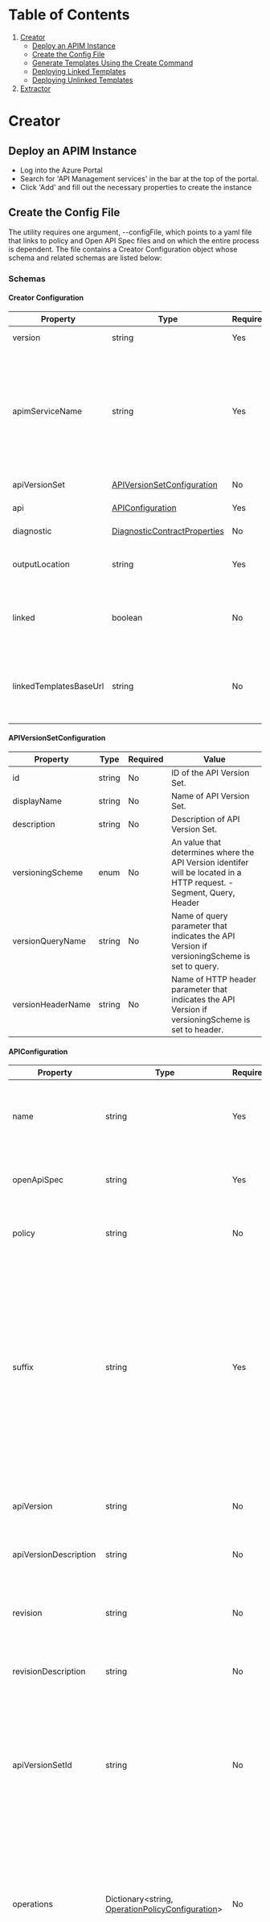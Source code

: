 # Table of Contents

1. [ Creator ](#Creator)
    * [Deploy an APIM Instance](#creator1)
    * [Create the Config File](#creator2)
    * [Generate Templates Using the Create Command](#creator3)
    * [Deploying Linked Templates](#creator4)
    * [Deploying Unlinked Templates](#creator5)
2. [ Extractor ](#Extractor)

# Creator

<a name="creator1"></a>
## Deploy an APIM Instance

- Log into the Azure Portal
- Search for 'API Management services' in the bar at the top of the portal.
- Click 'Add' and fill out the necessary properties to create the instance

<a name="creator2"></a>
## Create the Config File

The utility requires one argument, --configFile, which points to a yaml file that links to policy and Open API Spec files and on which the entire process is dependent. The file contains a Creator Configuration object whose schema and related schemas are listed below:

### Schemas

#### Creator Configuration

| Property              | Type                  | Required              | Value                                            |
|-----------------------|-----------------------|-----------------------|--------------------------------------------------|
| version               | string                | Yes                   | Configuration version.                            |
| apimServiceName       | string                | Yes                   | Name of APIM service to deploy resources into.  must match name of an APIM service deployed in the specified resource group. |
| apiVersionSet         | [APIVersionSetConfiguration](#APIVersionSetConfiguration) | No               | VersionSet configuration.                        |
| api                   | [APIConfiguration](#APIConfiguration)      | Yes                   | API configuration.                                |
| diagnostic            | [DiagnosticContractProperties](https://docs.microsoft.com/en-us/azure/templates/microsoft.apimanagement/2018-06-01-preview/service/apis/diagnostics#DiagnosticContractProperties) | No | Diagnostic configuration. |
| outputLocation        | string                | Yes                   | Local folder the utility will write templates to. |
| linked                | boolean               | No                    | Determines whether the utility will output linked or unlinked templates. |
| linkedTemplatesBaseUrl| string                | No                    | Remote location that stores linked templates. Required if 'linked' is set to true. |

#### APIVersionSetConfiguration

| Property              | Type                  | Required              | Value                                            |
|-----------------------|-----------------------|-----------------------|--------------------------------------------------|
| id                    | string                | No                    | ID of the API Version Set.                        |
| displayName           | string                | No                    | Name of API Version Set.                          |
| description           | string                | No                    | Description of API Version Set.                  |
| versioningScheme      | enum                  | No                    | An value that determines where the API Version identifer will be located in a HTTP request. - Segment, Query, Header   |
| versionQueryName      | string                | No                    | Name of query parameter that indicates the API Version if versioningScheme is set to query.                             |
| versionHeaderName     | string                | No                    | Name of HTTP header parameter that indicates the API Version if versioningScheme is set to header.                            |

#### APIConfiguration

| Property              | Type                  | Required              | Value                                            |
|-----------------------|-----------------------|-----------------------|--------------------------------------------------|
| name                  | string                | Yes                   | API identifier. Must be unique in the current API Management service instance.                                 |
| openApiSpec           | string                | Yes                   | Location of the Open API Spec file. Can be url or local file.                          |
| policy                | string                | No                    | Location of the API policy XML file. Can be url or local file.                          |
| suffix                | string                | Yes                    | Relative URL uniquely identifying this API and all of its resource paths within the API Management service instance. It is appended to the API endpoint base URL specified during the service instance creation to form a public URL for this API.                       |
| apiVersion            | string                | No                    | Indicates the Version identifier of the API if the API is versioned.                         |
| apiVersionDescription | string                | No                    | Description of the Api Version.                   |
| revision              | string                | No                    | Describes the Revision of the Api. If no value is provided, default revision 1 is created.                  |
| revisionDescription   | string                | No                    | Description of the Api Revision.                 |
| apiVersionSetId       | string                | No                    | A resource identifier for the related ApiVersionSet. Value must match the resource id on an existing version set and is irrelevant if the apiVersionSet property is supplied.       |
| operations            | Dictionary<string, [OperationPolicyConfiguration](#OperationPolicyConfiguration)> | No    | XML policies that will be applied to operations within the API. Keys must match the operationId property of one of the API's operations.                 |
| authenticationSettings| [AuthenticationSettingsContract](https://docs.microsoft.com/en-us/azure/templates/microsoft.apimanagement/2018-06-01-preview/service/apis#AuthenticationSettingsContract)                | No                    | Collection of authentication settings included into this API.                         |
| products              | string                | No                    | Comma separated list of existing products to associate the API with.                   |

#### OperationPolicyConfiguration

| Property              | Type                  | Required              | Value                                            |
|-----------------------|-----------------------|-----------------------|--------------------------------------------------|
| policy                | string                | No                    | Location of the operation policy XML file. Can be url or local file.      |

### Example File

The following is a full config.yml file with each property listed:

```
version: 0.0.1
apimServiceName: testapimlucas
apiVersionSet:
    id: myAPIVersionSetID
    displayName: myAPIVersionSet
    description: a description
    versioningScheme: Query
    versionQueryName: versionQuery
    versionHeaderName: versionHeader
api:
  name: myAPI 
  openApiSpec: ./swaggerPetstore.json
  policy: ./apiPolicyHeaders.xml
  suffix: conf
  apiVersion: v1
  apiVersionDescription: My first version
  revision: 1
  revisionDescription: My first revision
  #apiVersionSetId: myID
  operations:
    addPet:
      policy:
    deletePet:
      policy:
  authenticationSettings:
    subscriptionKeyRequired: false
    oAuth2:
        authorizationServerId: serverId
        scope: scope
  products: starter, platinum
diagnostic:
  alwaysLog: allErrors
  loggerId: /loggers/applicationinsights,
  sampling:
    samplingType: fixed
    percentage: 50
  frontend: 
    request:
      headers:
        - Content-type
      body: 
        bytes: 512
    response: 
      headers:
        - Content-type
      body: 
        bytes: 512
  backend: 
    request:
      headers:
        - Content-type
      body: 
        bytes: 512
    response: 
      headers:
        - Content-type
      body: 
        bytes: 512
  enableHttpCorrelationHeaders: true
outputLocation: C:\Users\user1\Desktop\GeneratedTemplates
linked: true
linkedTemplatesBaseUrl : https://lucasyamlblob.blob.core.windows.net/yaml
```

<a name="creator3"></a>
## Generate Templates Using the Create Command

- Clone this repository and restore its packages
- Navigate to the azure-api-management-devops-example\src\APIM_ARMTemplate\apimtemplate directory
- ```dotnet run create --configFile CONFIG_YAML_FILE_LOCATION ```

The ```dotnet run create``` command will generate template and parameter files in the folder specified in the config file's outputLocation property.

<a name="creator4"></a>
## Deploying Linked Templates 

If the linked property in the config file is set to true, the utility will generate master template and parameters files, as well as a number of other templates the master template links to.

- Push each of the other templates to the location specified in the linkedTemplatesBaseUrl property in the config file (can be a GitHub repo, Azure blob storage container, etc)
- Navigate into the folder that contains the generated templates
- ```az group deployment create --resource-group YOUR_RESOURCE_GROUP --template-file ./master.template.json --parameters ./master.parameters.json```

<a name="creator5"></a>
## Deploying Unlinked Templates

If the linked property in the config file is set to false, the utility will generate two master templates and a parameters file, requiring two deployments.

- Navigate into the folder that contains the generated templates
- ```az group deployment create --resource-group YOUR_RESOURCE_GROUP --template-file ./master1.template.json --parameters ./master.parameters.json```
- ```az group deployment create --resource-group YOUR_RESOURCE_GROUP --template-file ./master2.template.json --parameters ./master.parameters.json```

# Extractor
